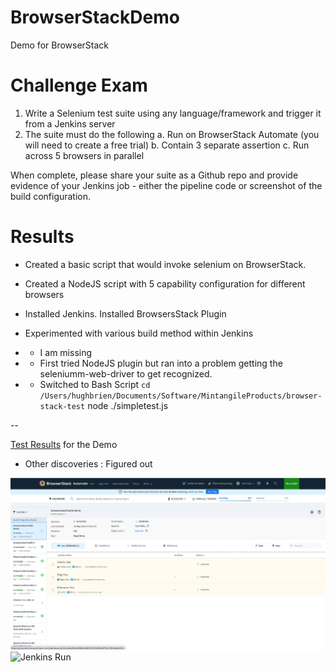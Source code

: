 # BrowserStackDemo
Demo for BrowserStack

# Challenge Exam
1. Write a Selenium test suite using any language/framework and trigger it from a Jenkins server
2. The suite must do the following
  a. Run on BrowserStack Automate (you will need to create a free trial)
  b. Contain 3 separate assertion
  c. Run across 5 browsers in parallel

When complete, please share your suite as a Github repo and provide evidence of your Jenkins job - either the pipeline code or screenshot of the build configuration.

# Results


- Created a basic script that would invoke selenium on BrowserStack.  

- Created a NodeJS script with 5 capability configuration for different browsers 

- Installed Jenkins.  Installed BrowsersStack Plugin 

- Experimented with various build method within Jenkins
- - I am missing 
- - First tried NodeJS plugin but ran into a problem getting the seleniumm-web-driver to get recognized.
- - Switched to Bash Script 
` cd /Users/hughbrien/Documents/Software/MintangileProducts/browser-stack-test
` node ./simpletest.js

--


[Test Results]([https://automate.browserstack.com/dashboard/v2/public-build/Uk1WTFpkYTBkZ1EzeGVSUmxBL2tndzdvMWErRm5Bc2RhK01KODU3dllib1JTL1ZPREFhMzVFeXArcnJYOEV1cWU0T2ViTUtJeXRPeFdLRjVHWDR6c1E9PS0tc2U3Q1lYUjEyM2hTdSs4d2VibzFoZz09--bb9f9a98ba8fe2037ab8eb3fb29325ce7e78dc7f](https://automate.browserstack.com/dashboard/v2/public-build/bnYyVGpJU281bU1xRjF5bXloVndqK0NsYmRBaFh5dGdjVENJRTlkcCs2d2tZYlNVc3VZL3dXUXdleXRUWDZ4YlljMk9pczlFdkROMERBKytpVXNHc0E9PS0tMmJ5NDR0ZTcxWElobDJUR3pDZGM4dz09--2b1c70f30483d536e6f8d7f7cacb39aa29bf3860)) for the Demo

- Other discoveries : Figured out 


![Parallel Test](https://github.com/hughbrien/BrowserStackDemo/blob/main/basictests.jpg)
![Jenkins Run](https://github.com/hughbrien/BrowserStackDemo/blob/main/jenkinsrun.jpg)
